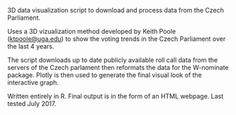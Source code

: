 3D data visualization script to download and process data from the Czech Parliament.

Uses a 3D vizualization method developed by Keith Poole (<ktpoole@uga.edu>)  to show the voting trends in 
the Czech Parliament over the last 4 years. 

The script downloads up to date publicly available roll call data from the servers of the Czech parlament then reformats the data for
the W-nominate package. Plotly is then used to generate the final visual look of the interactive graph.  

Written entirely in R. Final output is in the form of an HTML webpage. Last tested July 2017.
